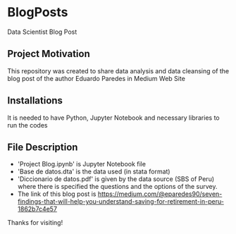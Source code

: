 # BlogPosts
Data Scientist Blog Post

## Project Motivation

This repository was created to share data analysis and data cleansing of the blog post of the author Eduardo Paredes in Medium Web Site 

## Installations

It is needed to have Python, Jupyter Notebook and necessary libraries to run the codes

## File Description

* 'Project Blog.ipynb' is Jupyter Notebook file
* 'Base de datos.dta' is the data used (in stata format)
* 'Diccionario de datos.pdf' is given by the data source (SBS of Peru) where there is specified the questions and the options of the survey.
* The link of this blog post is https://medium.com/@eparedes90/seven-findings-that-will-help-you-understand-saving-for-retirement-in-peru-1862b7c4e57


Thanks for visiting!
